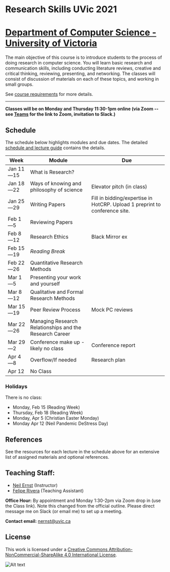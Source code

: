 # Research Skills UVic 2021

# [Department of Computer Science - University of Victoria](http://www.csc.uvic.ca/)

The main objective of this course is to introduce students to the process of doing research in computer science. You will learn basic research and communication skills, including conducting literature reviews, creative and critical thinking, reviewing, presenting, and networking. The classes will consist of discussion of materials on each of these topics, and working in small groups.

See [course requirements](requirements.md) for more details.

---

**Classes will be on Monday and Thursday 11:30-1pm online (via Zoom -- see [Teams]() for the link to Zoom, invitation to Slack.)**

## Schedule

The schedule below highlights modules and due dates. The detailed [schedule and lecture guide](schedule.md) contains the details.

|Week | Module | Due |
|---|---|--|
| Jan 11—15 | What is Research? | |
| Jan 18—22 | Ways of knowing and philosophy of science | Elevator pitch (in class) |
| Jan 25—29 | Writing Papers | Fill in bidding/expertise in HotCRP. Upload 1 preprint to conference site. |
| Feb 1—5 | Reviewing Papers |  |
| Feb 8—12 | Research Ethics | Black Mirror ex |
| Feb 15—19 | *Reading Break* | |
| Feb 22—26 | Quantitative Research Methods | |
| Mar 1—5 | Presenting your work and yourself | |
| Mar 8—12 | Qualitative and Formal Research Methods | |
| Mar 15—19 | Peer Review Process | Mock PC reviews |
| Mar 22—26 | Managing Research Relationships and the Research Career | |
| Mar 29—2 | Conference make up - likely no class | Conference report |
| Apr 4—8 | Overflow/If needed | Research plan |
| Apr 12 | No Class |  |
### Holidays
There is no class:

* Monday, Feb 15 (Reading Week)
* Thursday, Feb 18 (Reading Week)
* Monday, Apr 5 (Christian Easter Monday)
* Monday Apr 12 (Neil Pandemic DeStress Day)

## References
See the resources for each lecture in the schedule above for an extensive list of assigned materials and optional references. 

## Teaching Staff:

- [Neil Ernst](https://www.neilernst.net/) (Instructor)
- [Felipe Rivera](http://lfrivera.com/) (Teaching Assistant)

**Office Hour:** By appointment and Monday 1:30-2pm via Zoom drop in (use the Class link). Note this changed from the official outline.
Please direct message me on Slack (or email me) to set up a meeting.

**Contact email:** [nernst@uvic.ca](mailto:nernst@uvic.ca)


## License

This work is licensed under a [Creative Commons Attribution-NonCommercial-ShareAlike 4.0 International License](http://creativecommons.org/licenses/by-nc-sa/4.0/).

![Alt text](https://i.creativecommons.org/l/by-nc-sa/4.0/88x31.png "Creative Commons Attribution-NonCommercial-ShareAlike 4.0 International License")
